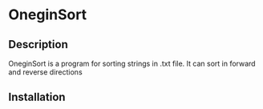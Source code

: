 # OneginSort
## Description
OneginSort is a program for sorting strings in .txt file. It can sort in forward and reverse directions

## Installation
